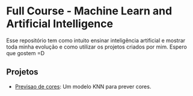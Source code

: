 # Full Course - Machine Learn and Artificial Intelligence

Esse repositório tem como intuito ensinar inteligência artificial e mostrar toda minha evolução e como utilizar os projetos criados por mim. Espero que gostem =D

## Projetos

- [Previsao de cores](./predict_color/README.md): Um modelo KNN para prever cores.